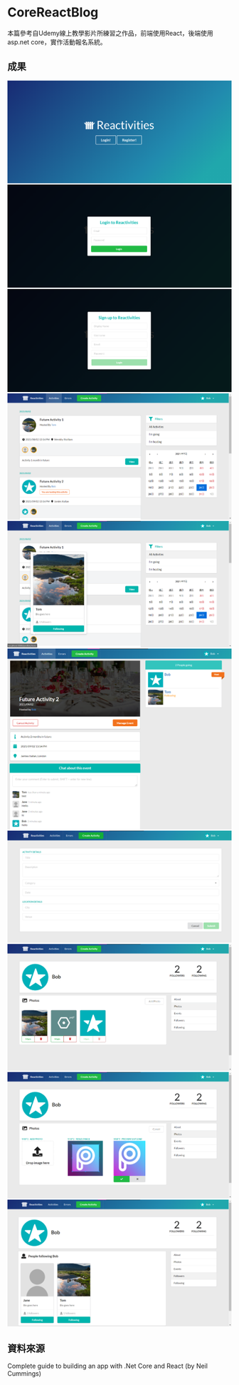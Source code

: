 # CoreReactBlog
本篇參考自Udemy線上教學影片所練習之作品，前端使用React，後端使用asp.net core，實作活動報名系統。
## 成果
![index](md-img/index.png)
![login](md-img/login.png)
![sign up](md-img/signUp.png)
![activities](md-img/activities.png)
![img card](md-img/imgCard.png)
![activity](md-img/activity.png)
![create activity](md-img/createActivity.png)
![photos](md-img/photos.png)
![img upload](md-img/imgUpload.png)
![following](md-img/following.png)

## 資料來源
Complete guide to building an app with .Net Core and React (by Neil Cummings)
